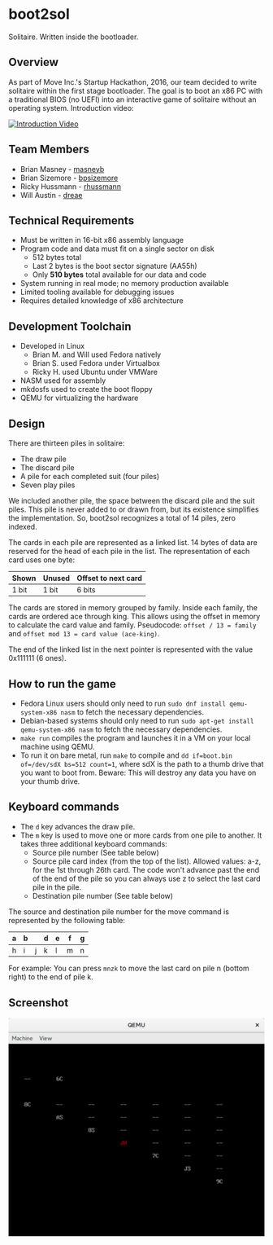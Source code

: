 # boot2sol

Solitaire. Written inside the bootloader.

## Overview
As part of Move Inc.'s Startup Hackathon, 2016, our team decided to write
solitaire within the first stage bootloader. The goal is to boot an x86
PC with a traditional BIOS (no UEFI) into an interactive game of solitaire
without an operating system. Introduction video:

[![Introduction Video](http://img.youtube.com/vi/3hT80P14Tz8/0.jpg)](http://www.youtube.com/watch?v=3hT80P14Tz8)

## Team Members
* Brian Masney - [masneyb](https://github.com/masneyb)
* Brian Sizemore - [bpsizemore](https://github.com/bpsizemore)
* Ricky Hussmann - [rhussmann](https://github.com/rhussmann)
* Will Austin - [dreae](https://github.com/dreae)

## Technical Requirements
* Must be written in 16-bit x86 assembly language
* Program code and data must fit on a single sector on disk
  * 512 bytes total
  * Last 2 bytes is the boot sector signature (AA55h)
  * Only **510 bytes** total available for our data and code
* System running in real mode; no memory production available
* Limited tooling available for debugging issues
* Requires detailed knowledge of x86 architecture

## Development Toolchain
* Developed in Linux
  * Brian M. and Will used Fedora natively
  * Brian S. used Fedora under Virtualbox
  * Ricky H. used Ubuntu under VMWare
* NASM used for assembly
* mkdosfs used to create the boot floppy
* QEMU for virtualizing the hardware


## Design
There are thirteen piles in solitaire:
* The draw pile
* The discard pile
* A pile for each completed suit (four piles)
* Seven play piles

We included another pile, the space between the discard pile and the suit piles.
This pile is never added to or drawn from, but its existence simplifies the
implementation. So, boot2sol recognizes a total of 14 piles, zero indexed.

The cards in each pile are represented as a linked list. 14 bytes of data are
reserved for the head of each pile in the list. The representation of each
card uses one byte:

Shown | Unused | Offset to next card
------|--------|--------------------
1 bit | 1 bit  | 6 bits

The cards are stored in memory grouped by family. Inside each family, the cards
are ordered ace through king. This allows using the offset in memory to calculate
the card value and family.
Pseudocode: `offset / 13 = family` and `offset mod 13 = card value (ace-king)`.

The end of the linked list in the next pointer is represented with the value
0x111111 (6 ones).


## How to run the game

* Fedora Linux users should only need to run `sudo dnf install qemu-system-x86 nasm`
  to fetch the necessary dependencies.
* Debian-based systems should only need to run `sudo apt-get install qemu-system-x86 nasm`
  to fetch the necessary dependencies.
* `make run` compiles the program and launches it in a VM on your local machine using QEMU.
* To run it on bare metal, run `make` to compile and `dd if=boot.bin of=/dev/sdX bs=512 count=1`,
  where sdX is the path to a thumb drive that you want to boot from. Beware: This will
  destroy any data you have on your thumb drive.


## Keyboard commands
* The `d` key advances the draw pile.
* The `m` key is used to move one or more cards from one pile to another. It takes three additional keyboard commands:
  * Source pile number (See table below)
  * Source pile card index (from the top of the list). Allowed values: a-z, for the 1st through 26th card. The code won't advance past the end of the end of the pile so you can always use z to select the last card pile in the pile.
  * Destination pile number (See table below)

The source and destination pile number for the move command is represented
by the following table:

 a | b |   | d | e | f | g
---|---|---|---|---|---|---
 h | i | j | k | l | m | n

For example: You can press `mnzk` to move the last card on pile n (bottom right) to the end of pile k.


## Screenshot

![boot2sol initial page](images/boot2sol-initial-startup.png "boot2sol initial page")

